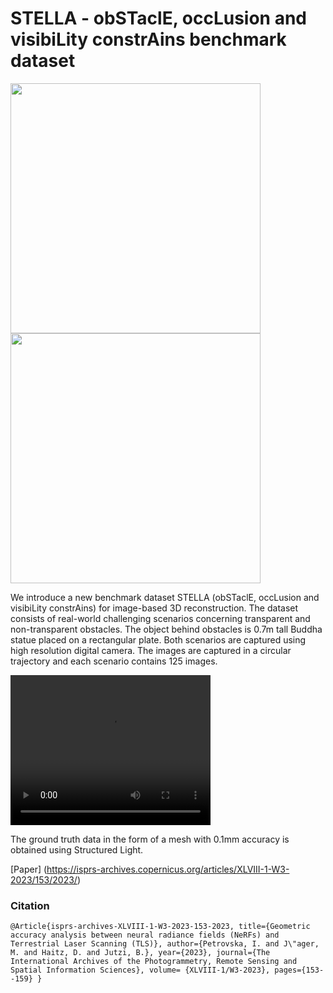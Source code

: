 # STELLA - obSTaclE, occLusion and visibiLity constrAins benchmark dataset
[<img src="https://github.com/sqirrel3/STELLA/blob/main/imgs/window-trajectory.png" width="400"/>](window-trajectory.png)
[<img src="https://github.com/sqirrel3/STELLA/blob/main/imgs/vegetation-trajectory.png" width="400"/>](vegetation-trajectory.png)

We introduce a new benchmark dataset STELLA (obSTaclE, occLusion and visibiLity constrAins) for image-based 3D reconstruction. The dataset consists of real-world challenging scenarios concerning transparent and non-transparent obstacles. The object behind obstacles is 0.7m tall Buddha statue placed on a rectangular plate. Both scenarios are captured using high resolution digital camera. The images are captured in a circular trajectory and each scenario contains 125 images.

<video src="https://github.com/sqirrel3/STELLA/blob/main/imgs/animation.mp4" width="320" height="240" controls></video>

The ground truth data in the form of a mesh with 0.1mm accuracy is obtained using Structured Light.

[Paper]
(https://isprs-archives.copernicus.org/articles/XLVIII-1-W3-2023/153/2023/)

### Citation

`@Article{isprs-archives-XLVIII-1-W3-2023-153-2023, title={Geometric accuracy analysis between neural radiance fields (NeRFs) and Terrestrial Laser Scanning (TLS)}, author={Petrovska, I. and J\"ager, M. and Haitz, D. and Jutzi, B.}, year={2023}, journal={The International Archives of the Photogrammetry, Remote Sensing and Spatial Information Sciences}, volume= {XLVIII-1/W3-2023}, pages={153--159} }`
